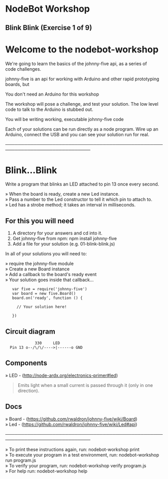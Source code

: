 # NodeBot Workshop  

 ## Blink Blink (Exercise 1 of 9)  

 # Welcome to the nodebot-workshop  

  We're going to learn the basics of the johnny-five api, as a series of  
  code challenges.  

  johnny-five is an api for working with Arduino and other rapid prototyping  
  boards, but  

  You don't need an Arduino for this workshop  

  The workshop will pose a challenge, and test your solution. The low level  
  code to talk to the Arduino is stubbed out.  

  You will be writing working, executable johnny-five code  

  Each of your solutions can be run directly as a node program. Wire up an  
  Arduino, connect the USB and you can see your solution run for real.  

 ─────────────────────────────────────────────────────────────────────────────  

 # Blink...Blink  

  Write a program that blinks an LED attached to pin 13 once every second.  

   » When the board is ready, create a new Led instance.                         
   » Pass a number to the Led constructor to tell it which pin to attach to.     
   » Led has a strobe method; it takes an interval in milliseconds.              

 ## For this you will need  

   1. A directory for your answers and cd into it.  
   2. Get johnny-five from npm: npm install johnny-five  
   3. Add a file for your solution (e.g. 01-blink-blink.js)  

  In all of your solutions you will need to:  

   » require the johnny-five module                                              
   » Create a new Board instance                                                 
   » Add a callback to the board's ready event                                   
   » Your solution goes inside that callback...                                  

       var five = require('johnny-five')  
       var board = new five.Board()  
       board.on('ready', function () {  

         // Your solution here!  

       })  

 ## Circuit diagram  

                 330     LED  
      Pin 13 o--/\/\/---->|------o GND  

 ## Components  

   » LED - (http://node-ardx.org/electronics-primer#led)                         

   > Emits light when a small current is passed through it (only in one  
   > direction).  

 ## Docs  

   » Board - (https://github.com/rwaldron/johnny-five/wiki/Board)                
   » Led - (https://github.com/rwaldron/johnny-five/wiki/Led#api)                

 ─────────────────────────────────────────────────────────────────────────────  

   » To print these instructions again, run: nodebot-workshop print              
   » To execute your program in a test environment, run: nodebot-workshop                                                                            
     run program.js                                                              
   » To verify your program, run: nodebot-workshop verify program.js             
   » For help run: nodebot-workshop help   
